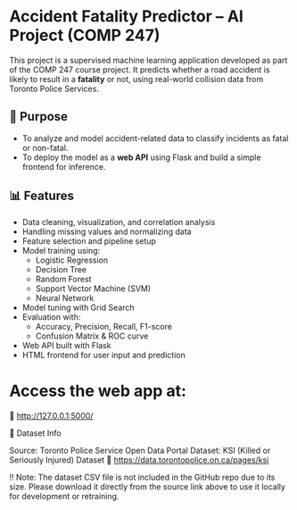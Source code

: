 # Accident Fatality Predictor – AI Project (COMP 247)

This project is a supervised machine learning application developed as part of the COMP 247 course project. 
It predicts whether a road accident is likely to result in a **fatality** or not, using real-world collision data from Toronto Police Services.

## 📌 Purpose

- To analyze and model accident-related data to classify incidents as fatal or non-fatal.
- To deploy the model as a **web API** using Flask and build a simple frontend for inference.

## 📊 Features

- Data cleaning, visualization, and correlation analysis
- Handling missing values and normalizing data
- Feature selection and pipeline setup
- Model training using:
  - Logistic Regression
  - Decision Tree
  - Random Forest
  - Support Vector Machine (SVM)
  - Neural Network
- Model tuning with Grid Search
- Evaluation with:
  - Accuracy, Precision, Recall, F1-score
  - Confusion Matrix & ROC curve
- Web API built with Flask
- HTML frontend for user input and prediction

# Access the web app at:
📍 http://127.0.0.1:5000/ 

📁 Dataset Info

Source: Toronto Police Service Open Data Portal
Dataset: KSI (Killed or Seriously Injured) Dataset 
📍 https://data.torontopolice.on.ca/pages/ksi

!! Note: The dataset CSV file is not included in the GitHub repo due to its size.
Please download it directly from the source link above to use it locally for development or retraining.

